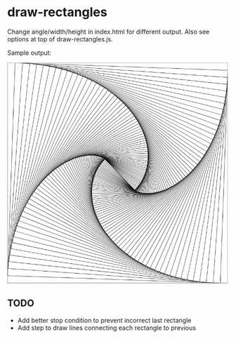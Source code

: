 # draw-rectangles

Change angle/width/height in index.html for different output. Also see options at top of draw-rectangles.js.

Sample output:

![sample draw-rectangles output](2020-11-01-11-06-57.png)

## TODO

- Add better stop condition to prevent incorrect last rectangle
- Add step to draw lines connecting each rectangle to previous
